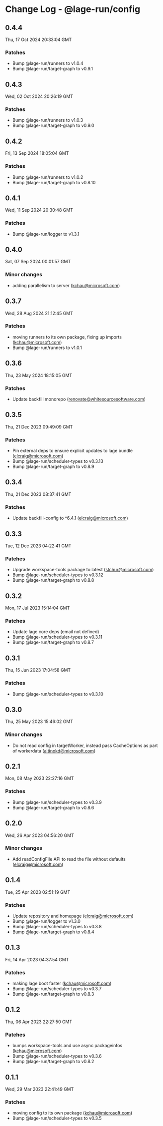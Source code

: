 # Change Log - @lage-run/config

<!-- This log was last generated on Thu, 17 Oct 2024 20:33:04 GMT and should not be manually modified. -->

<!-- Start content -->

## 0.4.4

Thu, 17 Oct 2024 20:33:04 GMT

### Patches

- Bump @lage-run/runners to v1.0.4
- Bump @lage-run/target-graph to v0.9.1

## 0.4.3

Wed, 02 Oct 2024 20:26:19 GMT

### Patches

- Bump @lage-run/runners to v1.0.3
- Bump @lage-run/target-graph to v0.9.0

## 0.4.2

Fri, 13 Sep 2024 18:05:04 GMT

### Patches

- Bump @lage-run/runners to v1.0.2
- Bump @lage-run/target-graph to v0.8.10

## 0.4.1

Wed, 11 Sep 2024 20:30:48 GMT

### Patches

- Bump @lage-run/logger to v1.3.1

## 0.4.0

Sat, 07 Sep 2024 00:01:57 GMT

### Minor changes

- adding parallelism to server (kchau@microsoft.com)

## 0.3.7

Wed, 28 Aug 2024 21:12:45 GMT

### Patches

- moving runners to its own package, fixing up imports (kchau@microsoft.com)
- Bump @lage-run/runners to v1.0.1

## 0.3.6

Thu, 23 May 2024 18:15:05 GMT

### Patches

- Update backfill monorepo (renovate@whitesourcesoftware.com)

## 0.3.5

Thu, 21 Dec 2023 09:49:09 GMT

### Patches

- Pin external deps to ensure explicit updates to lage bundle (elcraig@microsoft.com)
- Bump @lage-run/scheduler-types to v0.3.13
- Bump @lage-run/target-graph to v0.8.9

## 0.3.4

Thu, 21 Dec 2023 08:37:41 GMT

### Patches

- Update backfill-config to ^6.4.1 (elcraig@microsoft.com)

## 0.3.3

Tue, 12 Dec 2023 04:22:41 GMT

### Patches

- Upgrade workspace-tools package to latest (stchur@microsoft.com)
- Bump @lage-run/scheduler-types to v0.3.12
- Bump @lage-run/target-graph to v0.8.8

## 0.3.2

Mon, 17 Jul 2023 15:14:04 GMT

### Patches

- Update lage core deps (email not defined)
- Bump @lage-run/scheduler-types to v0.3.11
- Bump @lage-run/target-graph to v0.8.7

## 0.3.1

Thu, 15 Jun 2023 17:04:58 GMT

### Patches

- Bump @lage-run/scheduler-types to v0.3.10

## 0.3.0

Thu, 25 May 2023 15:46:02 GMT

### Minor changes

- Do not read config in targetWorker, instead pass CacheOptions as part of workerdata (altinokd@microsoft.com)

## 0.2.1

Mon, 08 May 2023 22:27:16 GMT

### Patches

- Bump @lage-run/scheduler-types to v0.3.9
- Bump @lage-run/target-graph to v0.8.6

## 0.2.0

Wed, 26 Apr 2023 04:56:20 GMT

### Minor changes

- Add readConfigFile API to read the file without defaults (elcraig@microsoft.com)

## 0.1.4

Tue, 25 Apr 2023 02:51:19 GMT

### Patches

- Update repository and homepage (elcraig@microsoft.com)
- Bump @lage-run/logger to v1.3.0
- Bump @lage-run/scheduler-types to v0.3.8
- Bump @lage-run/target-graph to v0.8.4

## 0.1.3

Fri, 14 Apr 2023 04:37:54 GMT

### Patches

- making lage boot faster (kchau@microsoft.com)
- Bump @lage-run/scheduler-types to v0.3.7
- Bump @lage-run/target-graph to v0.8.3

## 0.1.2

Thu, 06 Apr 2023 22:27:50 GMT

### Patches

- bumps workspace-tools and use async packageinfos (kchau@microsoft.com)
- Bump @lage-run/scheduler-types to v0.3.6
- Bump @lage-run/target-graph to v0.8.2

## 0.1.1

Wed, 29 Mar 2023 22:41:49 GMT

### Patches

- moving config to its own package (kchau@microsoft.com)
- Bump @lage-run/scheduler-types to v0.3.5
